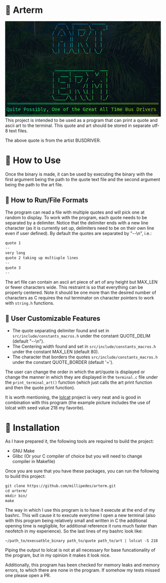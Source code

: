 # :evergreen_tree: Arterm
![example picture](./resources/example.png "Example Arterm")
This project is intended to be used as a program that can print a quote and
ascii art to the terminal. This quote and art should be stored in separate utf-8
text files.

The above quote is from the artist BUSDRIVER.

# :blossom: How to Use
Once the binary is made, it can be used by executing the binary with the first
argument being the path to the quote text file and the second argument being the
path to the art file.

## :hammer: How to Run/File Formats
The program can read a file with multiple quotes and will pick one at random to
display. To work with the program, each quote needs to be separated by a
delimiter. Notice that the delimiter ends with a new line character (as it is
currently set up, delimiters need to be on their own line even if user defined). 
By default the quotes are separated by "--\n", i.e.:
```
quote 1
--
very long
quote 2 taking up multiuple lines
--
quote 3
--
```

The art file can contain an ascii art piece of art of any height but MAX_LEN or
fewer characters wide. This restraint is so that everything can be properly
centered. Note it should be one more than the desired number of characters as C
requires the nul terminator on character pointers to work with `string.h`
functions.

## :notebook_with_decorative_cover: User Customizable Features
- The quote separating delimiter found and set in `src/include/constants_macros.h`
  under the constant QUOTE_DELIM (default "--\n").
- The Centering width found and set in `src/include/constants_macros.h` under
  the constant MAX_LEN (default 80).
- The character that borders the quotes `src/include/constants_macros.h` under
  the constant QUOTE_BORDER (default '=').

The user can change the order in which the art/quote is displayed or change the
manner in which they are displayed in the `terminal.c` file under the
`print_terminal_art()` function (which just calls the art print function and
then the quote print function).

It is worth mentioning, the [lolcat](https://github.com/busyloop/lolcat.git)
project is very neat and is good in combination with this program (the example
picture includes the use of lolcat with seed value 218 my favorite).

# :floppy_disk: Installation
As I have prepared it, the following tools are required to build the project:
- GNU Make
- Glibc (Or your C compiler of choice but you will need to change compiler in
  Makefile)

Once you are sure that you have these packages, you can run the following to
build this project:
```
git clone https://github.com/millipedes/arterm.git
cd arterm/
mkdir bin/
make
```

The way in which I use this program is to have it execute at the end of my
bashrc.  This will cause it to execute everytime I open a new terminal (also
with this program being relatively small and written in C the additional opening
time is negligible, for additional reference it runs much faster than neofetch
in my experience). So the last lines of my bashrc look like:
```
~/path_to/execuatble_binary path_to/quote path_to/art | lolcat -S 218
```
Piping the output to lolcat is not at all necessary for base funcationality of
the program, but in my opinion it makes it look nice.

Additionally, this program has been checked for memory leaks and memory errors,
to which there are none in the program. If somehow my tests missed one please
open a PR.

